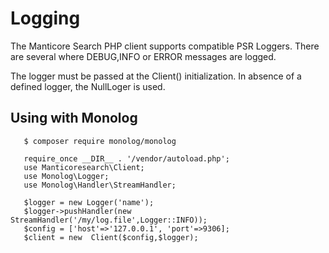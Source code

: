 # Logging

The Manticore Search PHP client supports compatible PSR Loggers.
There are several where DEBUG,INFO or ERROR messages are logged.

The logger must be passed at the Client() initialization. 
In absence of a defined logger, the NullLoger is used.

## Using with Monolog

```
   $ composer require monolog/monolog

```

```
   require_once __DIR__ . '/vendor/autoload.php';
   use Manticoresearch\Client;
   use Monolog\Logger;
   use Monolog\Handler\StreamHandler;
   
   $logger = new Logger('name');
   $logger->pushHandler(new StreamHandler('/my/log.file',Logger::INFO));
   $config = ['host'=>'127.0.0.1', 'port'=>9306];
   $client = new  Client($config,$logger);
```